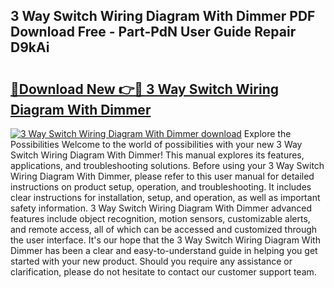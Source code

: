 ## 3 Way Switch Wiring Diagram With Dimmer PDF Download Free - Part-PdN User Guide Repair D9kAi

# <h2><a href="http://dfsu9bz.blite.top/?on=3+Way+Switch+Wiring+Diagram+With+Dimmer">🔗Download New 👉🔴 3 Way Switch Wiring Diagram With Dimmer</a></h2>

[![3 Way Switch Wiring Diagram With Dimmer download](https://i.imgur.com/lujVjoI.png)](http://dfsu9bz.blite.top/?on=3+Way+Switch+Wiring+Diagram+With+Dimmer)
Explore the Possibilities Welcome to the world of possibilities with your new 3 Way Switch Wiring Diagram With Dimmer! This manual explores its features, applications, and troubleshooting solutions. Before using your 3 Way Switch Wiring Diagram With Dimmer, please refer to this user manual for detailed instructions on product setup, operation, and troubleshooting. It includes clear instructions for installation, setup, and operation, as well as important safety information. 3 Way Switch Wiring Diagram With Dimmer advanced features include object recognition, motion sensors, customizable alerts, and remote access, all of which can be accessed and customized through the user interface. It's our hope that the 3 Way Switch Wiring Diagram With Dimmer has been a clear and easy-to-understand guide in helping you get started with your new product. Should you require any assistance or clarification, please do not hesitate to contact our customer support team.
